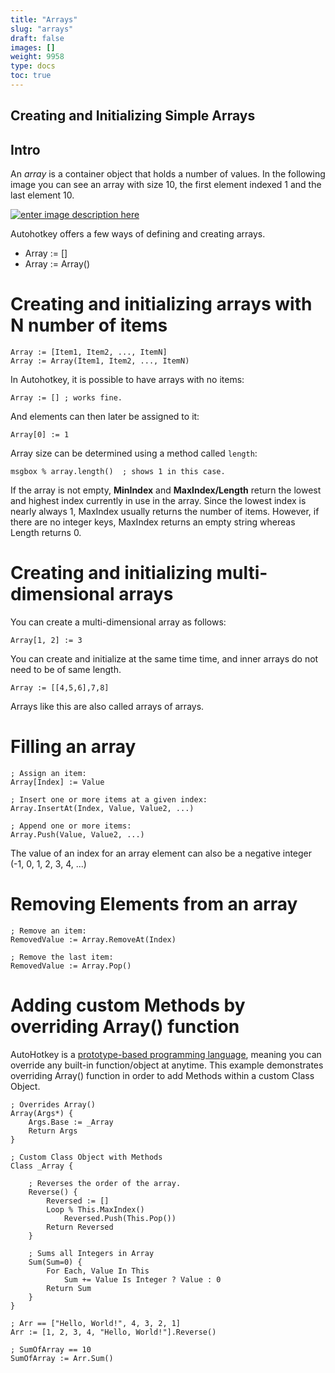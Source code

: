 ```yaml
---
title: "Arrays"
slug: "arrays"
draft: false
images: []
weight: 9958
type: docs
toc: true
---
```


## Creating and Initializing Simple Arrays
**Intro**
----------
An *array* is a container object that holds a number of values. In the following image you can see an array with size 10, the first element indexed 1 and the last element 10.

[![enter image description here][1]][1]

Autohotkey offers a few ways of defining and creating arrays.

 - Array := []
 - Array := Array()

# Creating and initializing arrays with N number of items

    Array := [Item1, Item2, ..., ItemN]
    Array := Array(Item1, Item2, ..., ItemN)

In Autohotkey, it is possible to have arrays with no items:

    Array := [] ; works fine.

And elements can then later be assigned to it:

    Array[0] := 1

Array size can be determined using a method called `length`:

    msgbox % array.length()  ; shows 1 in this case.

If the array is not empty, **MinIndex** and **MaxIndex/Length** return the lowest and highest index currently in use in the array. Since the lowest index is nearly always 1, MaxIndex usually returns the number of items. However, if there are no integer keys, MaxIndex returns an empty string whereas Length returns 0.


# Creating and initializing multi-dimensional arrays

You can create a multi-dimensional array as follows:

    Array[1, 2] := 3

You can create and initialize at the same time time, and inner arrays do not need to be of same length.

    Array := [[4,5,6],7,8]

Arrays like this are also called arrays of arrays.


# Filling an array

    ; Assign an item:
    Array[Index] := Value

    ; Insert one or more items at a given index:
    Array.InsertAt(Index, Value, Value2, ...)

    ; Append one or more items:
    Array.Push(Value, Value2, ...)

The value of an index for an array element can also be a negative integer (-1, 0, 1, 2, 3, 4, ...)


# Removing Elements from an array

    ; Remove an item:
    RemovedValue := Array.RemoveAt(Index)

    ; Remove the last item:
    RemovedValue := Array.Pop()


# Adding custom Methods by overriding Array() function

AutoHotkey is a [prototype-based programming language][2], meaning you can override any built-in function/object at anytime. This example demonstrates overriding Array() function in order to add Methods within a custom Class Object. 
 
    ; Overrides Array()
    Array(Args*) {
        Args.Base := _Array
        Return Args
    }

    ; Custom Class Object with Methods
    Class _Array {
        
        ; Reverses the order of the array.
        Reverse() {
            Reversed := []
            Loop % This.MaxIndex()
                Reversed.Push(This.Pop())
            Return Reversed
        }    
        
        ; Sums all Integers in Array
        Sum(Sum=0) {
            For Each, Value In This
                Sum += Value Is Integer ? Value : 0
            Return Sum
        }
    }
    
    ; Arr == ["Hello, World!", 4, 3, 2, 1]
    Arr := [1, 2, 3, 4, "Hello, World!"].Reverse() 
                        
    ; SumOfArray == 10
    SumOfArray := Arr.Sum() 


  [1]: http://i.stack.imgur.com/qqDyL.gif

  [2]: https://en.wikipedia.org/wiki/Prototype-based_programming#Languages_supporting_prototype-based_programming

